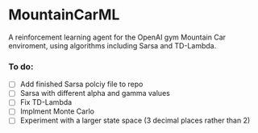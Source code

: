 # MountainCarML #

A reinforcement learning agent for the OpenAI gym Mountain Car enviroment, using algorithms including Sarsa and TD-Lambda.

### To do: ###
- [ ] Add finished Sarsa polciy file to repo
- [ ] Sarsa with different alpha and gamma values
- [ ] Fix TD-Lambda
- [ ] Implment Monte Carlo
- [ ] Experiment with a larger state space (3 decimal places rather than 2) 
